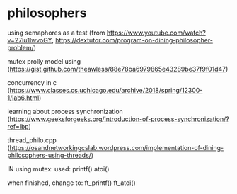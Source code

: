 # philosophers


using semaphores as a test (from https://www.youtube.com/watch?v=27lu1lwvoGY, https://dextutor.com/program-on-dining-philosopher-problem/)


mutex prolly model using (https://gist.github.com/theawless/88e78ba6979865e43289be37f9f01d47)



concurrency in c (https://www.classes.cs.uchicago.edu/archive/2018/spring/12300-1/lab6.html)


learning about process synchronization (https://www.geeksforgeeks.org/introduction-of-process-synchronization/?ref=lbp)






thread_philo.cpp (https://osandnetworkingcslab.wordpress.com/implementation-of-dining-philosophers-using-threads/)







IN using mutex:
used:
    printf()
    atoi()


when finished, change to:
    ft_printf()
    ft_atoi()
